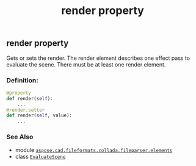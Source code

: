 ﻿---
title: render property
second_title: Aspose.CAD for Python via .NET API References
description: 
type: docs
weight: 80
url: /python-net/aspose.cad.fileformats.collada.fileparser.elements/evaluatescene/render/
is_root: false
---

## render property


Gets or sets the render.
The render element describes one effect pass to evaluate the scene.
There must be at least one render element.
### Definition:
```python
@property
def render(self):
    ...
@render.setter
def render(self, value):
    ...
```

### See Also
* module [`aspose.cad.fileformats.collada.fileparser.elements`](../../)
* class [`EvaluateScene`](/cad/python-net/aspose.cad.fileformats.collada.fileparser.elements/evaluatescene)
